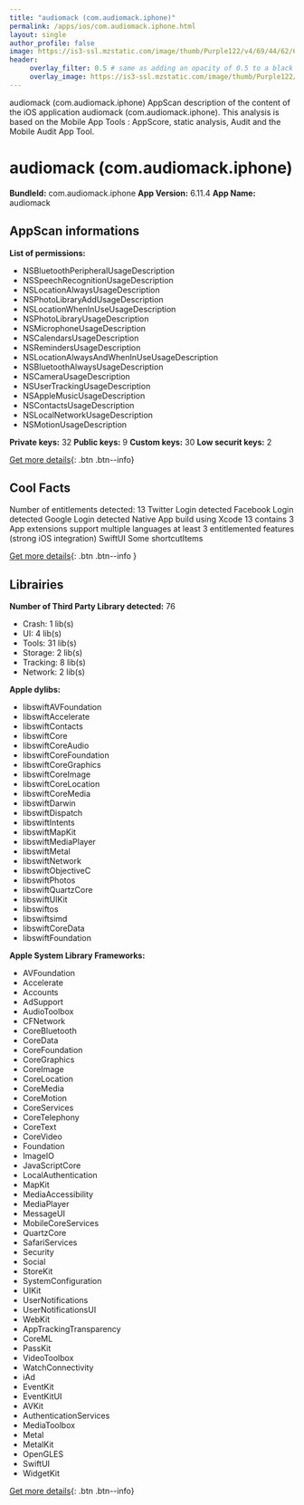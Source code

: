 ```yaml
---
title: "audiomack (com.audiomack.iphone)"
permalink: /apps/ios/com.audiomack.iphone.html
layout: single
author_profile: false
image: https://is3-ssl.mzstatic.com/image/thumb/Purple122/v4/69/44/62/69446262-c91a-e07a-93cd-04966f617df8/AppIcon-1-0-0-1x_U007emarketing-0-0-0-5-0-0-sRGB-0-0-0-GLES2_U002c0-512MB-85-220-0-0.png/512x512bb.jpg
header: 
     overlay_filter: 0.5 # same as adding an opacity of 0.5 to a black background
     overlay_image: https://is3-ssl.mzstatic.com/image/thumb/Purple122/v4/69/44/62/69446262-c91a-e07a-93cd-04966f617df8/AppIcon-1-0-0-1x_U007emarketing-0-0-0-5-0-0-sRGB-0-0-0-GLES2_U002c0-512MB-85-220-0-0.png/512x512bb.jpg
---
```

audiomack (com.audiomack.iphone) AppScan description of the content of the iOS application audiomack (com.audiomack.iphone). This analysis is based on the Mobile App Tools : AppScore, static analysis, Audit and the Mobile Audit App Tool.

# audiomack (com.audiomack.iphone)

**BundleId:** com.audiomack.iphone
**App Version:** 6.11.4
**App Name:** audiomack


## AppScan informations 

**List of permissions:** 
- NSBluetoothPeripheralUsageDescription
- NSSpeechRecognitionUsageDescription
- NSLocationAlwaysUsageDescription
- NSPhotoLibraryAddUsageDescription
- NSLocationWhenInUseUsageDescription
- NSPhotoLibraryUsageDescription
- NSMicrophoneUsageDescription
- NSCalendarsUsageDescription
- NSRemindersUsageDescription
- NSLocationAlwaysAndWhenInUseUsageDescription
- NSBluetoothAlwaysUsageDescription
- NSCameraUsageDescription
- NSUserTrackingUsageDescription
- NSAppleMusicUsageDescription
- NSContactsUsageDescription
- NSLocalNetworkUsageDescription
- NSMotionUsageDescription
  
  
**Private keys:** 32
**Public keys:** 9
**Custom keys:** 30
**Low securit keys:** 2
  
[Get more details](/pricing.html){: .btn .btn--info}

## Cool Facts

Number of entitlements detected: 13
Twitter Login detected
Facebook Login detected
Google Login detected
Native App
build using Xcode 13
contains 3 App extensions
support multiple languages
at least 3 entitlemented features (strong iOS integration)
SwiftUI
Some shortcutItems 
  
[Get more details](/pricing.html){: .btn .btn--info }

## Librairies 
**Number of Third Party Library detected:** 76
- Crash: 1 lib(s)
- UI: 4 lib(s)
- Tools: 31 lib(s)
- Storage: 2 lib(s)
- Tracking: 8 lib(s)
- Network: 2 lib(s)


**Apple dylibs:**
- libswiftAVFoundation
- libswiftAccelerate
- libswiftContacts
- libswiftCore
- libswiftCoreAudio
- libswiftCoreFoundation
- libswiftCoreGraphics
- libswiftCoreImage
- libswiftCoreLocation
- libswiftCoreMedia
- libswiftDarwin
- libswiftDispatch
- libswiftIntents
- libswiftMapKit
- libswiftMediaPlayer
- libswiftMetal
- libswiftNetwork
- libswiftObjectiveC
- libswiftPhotos
- libswiftQuartzCore
- libswiftUIKit
- libswiftos
- libswiftsimd
- libswiftCoreData
- libswiftFoundation


**Apple System Library Frameworks:**
- AVFoundation
- Accelerate
- Accounts
- AdSupport
- AudioToolbox
- CFNetwork
- CoreBluetooth
- CoreData
- CoreFoundation
- CoreGraphics
- CoreImage
- CoreLocation
- CoreMedia
- CoreMotion
- CoreServices
- CoreTelephony
- CoreText
- CoreVideo
- Foundation
- ImageIO
- JavaScriptCore
- LocalAuthentication
- MapKit
- MediaAccessibility
- MediaPlayer
- MessageUI
- MobileCoreServices
- QuartzCore
- SafariServices
- Security
- Social
- StoreKit
- SystemConfiguration
- UIKit
- UserNotifications
- UserNotificationsUI
- WebKit
- AppTrackingTransparency
- CoreML
- PassKit
- VideoToolbox
- WatchConnectivity
- iAd
- EventKit
- EventKitUI
- AVKit
- AuthenticationServices
- MediaToolbox
- Metal
- MetalKit
- OpenGLES
- SwiftUI
- WidgetKit


  
[Get more details](/pricing.html){: .btn .btn--info}

